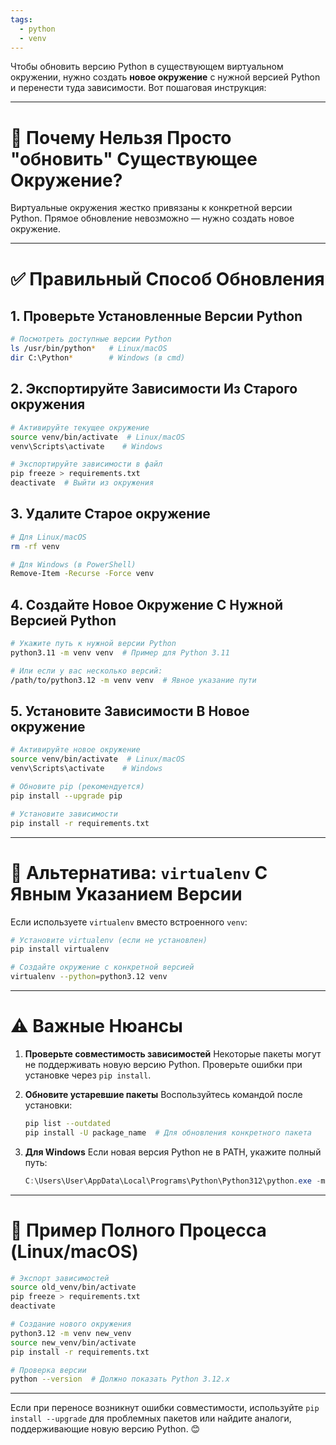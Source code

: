 ```yaml
---
tags:
  - python
  - venv
---
```


Чтобы обновить версию Python в существующем виртуальном окружении, нужно создать **новое окружение** с нужной версией Python и перенести туда зависимости. Вот пошаговая инструкция:

---

# 🔧 Почему Нельзя Просто "обновить" Существующее Окружение?
Виртуальные окружения жестко привязаны к конкретной версии Python. Прямое обновление невозможно — нужно создать новое окружение.

---

# ✅ Правильный Способ Обновления
## 1. **Проверьте Установленные Версии Python**
```bash
# Посмотреть доступные версии Python
ls /usr/bin/python*   # Linux/macOS
dir C:\Python*        # Windows (в cmd)
```

## 2. **Экспортируйте Зависимости Из Старого окружения**
```bash
# Активируйте текущее окружение
source venv/bin/activate  # Linux/macOS
venv\Scripts\activate    # Windows

# Экспортируйте зависимости в файл
pip freeze > requirements.txt
deactivate  # Выйти из окружения
```

## 3. **Удалите Старое окружение**
```bash
# Для Linux/macOS
rm -rf venv

# Для Windows (в PowerShell)
Remove-Item -Recurse -Force venv
```

## 4. **Создайте Новое Окружение С Нужной Версией Python**
```bash
# Укажите путь к нужной версии Python
python3.11 -m venv venv  # Пример для Python 3.11

# Или если у вас несколько версий:
/path/to/python3.12 -m venv venv  # Явное указание пути
```

## 5. **Установите Зависимости В Новое окружение**
```bash
# Активируйте новое окружение
source venv/bin/activate  # Linux/macOS
venv\Scripts\activate    # Windows

# Обновите pip (рекомендуется)
pip install --upgrade pip

# Установите зависимости
pip install -r requirements.txt
```

---

# 🚀 Альтернатива: `virtualenv` С Явным Указанием Версии
Если используете `virtualenv` вместо встроенного `venv`:
```bash
# Установите virtualenv (если не установлен)
pip install virtualenv

# Создайте окружение с конкретной версией
virtualenv --python=python3.12 venv
```

---

# ⚠️ Важные Нюансы
1. **Проверьте совместимость зависимостей**
   Некоторые пакеты могут не поддерживать новую версию Python. Проверьте ошибки при установке через `pip install`.

2. **Обновите устаревшие пакеты**
   Воспользуйтесь командой после установки:
   ```bash
   pip list --outdated
   pip install -U package_name  # Для обновления конкретного пакета
   ```

3. **Для Windows**
   Если новая версия Python не в PATH, укажите полный путь:
   ```powershell
   C:\Users\User\AppData\Local\Programs\Python\Python312\python.exe -m venv venv
   ```

---

# 🔄 Пример Полного Процесса (Linux/macOS)
```bash
# Экспорт зависимостей
source old_venv/bin/activate
pip freeze > requirements.txt
deactivate

# Создание нового окружения
python3.12 -m venv new_venv
source new_venv/bin/activate
pip install -r requirements.txt

# Проверка версии
python --version  # Должно показать Python 3.12.x
```

---

Если при переносе возникнут ошибки совместимости, используйте `pip install --upgrade` для проблемных пакетов или найдите аналоги, поддерживающие новую версию Python. 😊